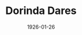 ---
title: Dorinda Dares
date: 1926-01-26
opening_date: 1926-01-26
closing_date: 1926-01-27
layout: productions
playbill:
Theatre: Theatre Jacksonville
cast:
- Dorinda Desborough: Grace Hilditch Holt
- Lord Bolingbroke: J.B. Lucy
- Saunders: J.H. Pratt
- Kitty Kynaston: Olive Rosenquist
crew:
- Director:
  - Gertrude F. Jacobi
- Costumes and Props: Gertrude F. Jacobi
- Make-up:
  - E.S. Beauchamp-Nobbs
  - Maria May
- Lighting: Martha Race
understudies:
orchestra:
---